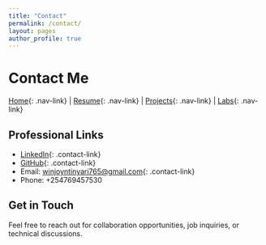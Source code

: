 ```yaml
---
title: "Contact"
permalink: /contact/
layout: pages
author_profile: true
---
```


# Contact Me

[Home](/){: .nav-link} | [Resume](/resume){: .nav-link} | [Projects](/projects){: .nav-link} | [Labs](/labs){: .nav-link}

## Professional Links
- [LinkedIn](www.linkedin.com/in/winjoyntinyari){: .contact-link}
- [GitHub](ntinyari765){: .contact-link}
- Email: [winjoyntinyari765@gmail.com](mailto:winjoyntinyari765@gmail.com){: .contact-link}
- Phone: +254769457530

## Get in Touch
Feel free to reach out for collaboration opportunities, job inquiries, or technical discussions.
